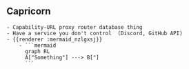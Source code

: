## Capricorn
	- Capability-URL proxy router database thing
	- Have a service you don't control  (Discord, GitHub API)
	- {{renderer :mermaid_nzlgxsj}}
		- ```mermaid
		  graph RL
		  A["Something"] ---> B["]
		  ```